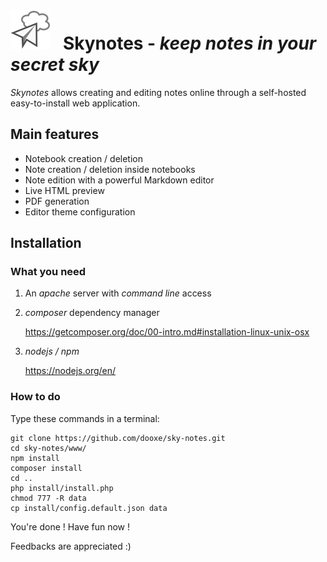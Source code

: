# ![](www/logo/logo-large.png) &nbsp; Skynotes - *keep notes in your secret sky*

*Skynotes* allows creating and editing notes online
through a self-hosted easy-to-install web application.

## Main features
* Notebook creation / deletion
* Note creation / deletion inside notebooks
* Note edition with a powerful Markdown editor
* Live HTML preview
* PDF generation
* Editor theme configuration

## Installation

### What you need

1. An *apache* server with *command line* access
2. *composer* dependency manager

    https://getcomposer.org/doc/00-intro.md#installation-linux-unix-osx
3. *nodejs / npm*

    https://nodejs.org/en/


### How to do

Type these commands in a terminal:
```
git clone https://github.com/dooxe/sky-notes.git
cd sky-notes/www/
npm install
composer install
cd ..
php install/install.php
chmod 777 -R data
cp install/config.default.json data
```

You're done ! Have fun now !

Feedbacks are appreciated :)

